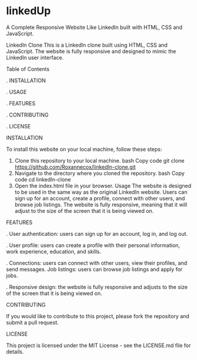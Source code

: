 # linkedUp
A Complete Responsive Website Like LinkedIn built with HTML, CSS and JavaScript.

LinkedIn Clone
This is a LinkedIn clone built using HTML, CSS and JavaScript.
The website is fully responsive and designed to mimic the LinkedIn user interface.

Table of Contents

. INSTALLATION

. USAGE

. FEATURES

. CONTRIBUTING

. LICENSE

INSTALLATION

To install this website on your local machine, follow these steps:

1. Clone this repository to your local machine.
bash
Copy code
git clone https://github.com/Roxannecox/linkedIn-clone.git
2. Navigate to the directory where you cloned the repository.
bash
Copy code
cd linkedIn-clone
3. Open the index.html file in your browser.
Usage
The website is designed to be used in the same way as the original LinkedIn website. Users can sign up for an account, create a profile, connect with other users, and browse job listings. The website is fully responsive, meaning that it will adjust to the size of the screen that it is being viewed on.


FEATURES

. User authentication: users can sign up for an account, log in, and log out.

. User profile: users can create a profile with their personal information, work experience, education, and skills.

. Connections: users can connect with other users, view their profiles, and send messages.
  Job listings: users can browse job listings and apply for jobs.
  
. Responsive design: the website is fully responsive and adjusts to the size of the screen that it is being viewed on.


CONTRIBUTING

If you would like to contribute to this project, please fork the repository and submit a pull request.

LICENSE

This project is licensed under the MIT License - see the LICENSE.md file for details.

